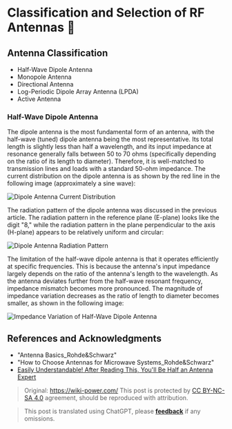 # Classification and Selection of RF Antennas 🚧

## Antenna Classification

- Half-Wave Dipole Antenna
- Monopole Antenna
- Directional Antenna
- Log-Periodic Dipole Array Antenna (LPDA)
- Active Antenna

### Half-Wave Dipole Antenna

The dipole antenna is the most fundamental form of an antenna, with the half-wave (tuned) dipole antenna being the most representative. Its total length is slightly less than half a wavelength, and its input impedance at resonance generally falls between 50 to 70 ohms (specifically depending on the ratio of its length to diameter). Therefore, it is well-matched to transmission lines and loads with a standard 50-ohm impedance. The current distribution on the dipole antenna is as shown by the red line in the following image (approximately a sine wave):

![Dipole Antenna Current Distribution](https://img.wiki-power.com/d/wiki-media/img/20220620095017.png)

The radiation pattern of the dipole antenna was discussed in the previous article. The radiation pattern in the reference plane (E-plane) looks like the digit "8," while the radiation pattern in the plane perpendicular to the axis (H-plane) appears to be relatively uniform and circular:

![Dipole Antenna Radiation Pattern](https://img.wiki-power.com/d/wiki-media/img/20220615110744.png)

The limitation of the half-wave dipole antenna is that it operates efficiently at specific frequencies. This is because the antenna's input impedance largely depends on the ratio of the antenna's length to the wavelength. As the antenna deviates further from the half-wave resonant frequency, impedance mismatch becomes more pronounced. The magnitude of impedance variation decreases as the ratio of length to diameter becomes smaller, as shown in the following image:

![Impedance Variation of Half-Wave Dipole Antenna](https://img.wiki-power.com/d/wiki-media/img/20220620142357.png)

## References and Acknowledgments

- "Antenna Basics_Rohde&Schwarz"
- "How to Choose Antennas for Microwave Systems_Rohde&Schwarz"
- [Easily Understandable! After Reading This, You'll Be Half an Antenna Expert](https://zhuanlan.zhihu.com/p/51098683)

> Original: <https://wiki-power.com/>
> This post is protected by [CC BY-NC-SA 4.0](https://creativecommons.org/licenses/by/4.0/deed.en) agreement, should be reproduced with attribution.

> This post is translated using ChatGPT, please [**feedback**](https://github.com/linyuxuanlin/Wiki_MkDocs/issues/new) if any omissions.